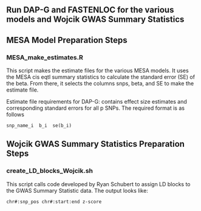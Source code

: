 ## Run DAP-G and FASTENLOC for the various models and Wojcik GWAS Summary Statistics

## MESA Model Preparation Steps
### MESA_make_estimates.R
This script makes the estimate files for the various MESA models. It uses the MESA cis eqtl summary statistics to calculate the standard error (SE) of the beta. From there, it selects the columns snps, beta, and SE to make the estimate file. 

Estimate file requirements for DAP-G: contains effect size estimates and corresponding standard errors for all p SNPs. The required format is as follows
```
snp_name_i  b_i  se(b_i)
```

## Wojcik GWAS Summary Statistics Preparation Steps

### create_LD_blocks_Wojcik.sh
This script calls code developed by Ryan Schubert to assign LD blocks to the GWAS Summary Statistic data. The output looks like: 

```
chr#:snp_pos chr#:start:end z-score
```
